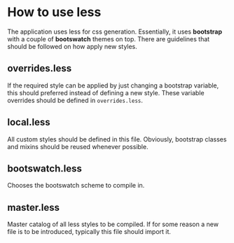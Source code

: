 How to use less
===============
The application uses less for css generation. Essentially, it uses **bootstrap** with a couple of **bootswatch** themes
on top. There are guidelines that should be followed on how apply new styles.

overrides.less
--------------
If the required style can be applied by just changing a bootstrap variable, this should preferred instead of defining 
a new style. These variable overrides should be defined in `overrides.less`.
 
local.less
----------
All custom styles should be defined in this file. Obviously, bootstrap classes and mixins should be reused whenever 
possible.
 
bootswatch.less
---------------
Chooses the bootswatch scheme to compile in.
 
master.less
-----------
Master catalog of all less styles to be compiled. If for some reason a new file is to be introduced, typically this
file should import it.